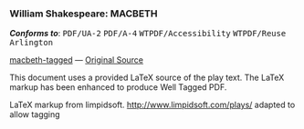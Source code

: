 ### William Shakespeare: MACBETH
***Conforms to***: <kbd>PDF/UA-2</kbd> <kbd>PDF/A-4</kbd> <kbd>WTPDF/Accessibility</kbd> <kbd>WTPDF/Reuse</kbd> <kbd>Arlington</kbd>

[macbeth-tagged](https://drive.google.com/file/d/1567VtAL-L87qo70oZlImWohfMxFZFPGl/view?usp=drive_link)  — [Original Source](https://web.archive.org/web/20180825114519/http://www.limpidsoft.com/plays/index.html)

This document uses a provided LaTeX source of the play text. The LaTeX markup has been enhanced to produce Well Tagged PDF.

LaTeX markup from limpidsoft. http://www.limpidsoft.com/plays/
adapted to allow tagging

